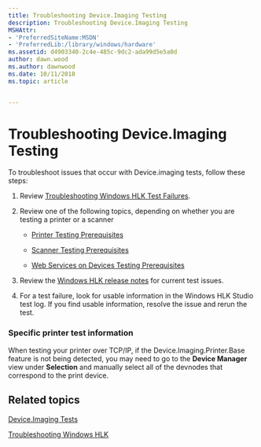 ```yaml
---
title: Troubleshooting Device.Imaging Testing
description: Troubleshooting Device.Imaging Testing
MSHAttr:
- 'PreferredSiteName:MSDN'
- 'PreferredLib:/library/windows/hardware'
ms.assetid: d4903340-2c4e-485c-9dc2-ada99d5e5a0d
author: dawn.wood
ms.author: dawnwood
ms.date: 10/11/2018
ms.topic: article


---
```


# Troubleshooting Device.Imaging Testing


To troubleshoot issues that occur with Device.imaging tests, follow these steps:

1. Review [Troubleshooting Windows HLK Test Failures](../user/troubleshooting-windows-hlk-test-failures.md).

2. Review one of the following topics, depending on whether you are testing a printer or a scanner

   -   [Printer Testing Prerequisites](printer-testing-prerequisites.md)

   -   [Scanner Testing Prerequisites](scanner-testing-prerequisites.md)

   -   [Web Services on Devices Testing Prerequisites](web-services-on-devices-testing-prerequisites.md)

3. Review the [Windows HLK release notes](http://go.microsoft.com/fwlink/?LinkID=236110) for current test issues.

4. For a test failure, look for usable information in the Windows HLK Studio test log. If you find usable information, resolve the issue and rerun the test.

### <span id="Specific_printer_test_information"></span><span id="specific_printer_test_information"></span><span id="SPECIFIC_PRINTER_TEST_INFORMATION"></span>Specific printer test information

When testing your printer over TCP/IP, if the Device.Imaging.Printer.Base feature is not being detected, you may need to go to the **Device Manager** view under **Selection** and manually select all of the devnodes that correspond to the print device.

## <span id="related_topics"></span>Related topics


[Device.Imaging Tests](device-imaging-tests.md)

[Troubleshooting Windows HLK](../user/troubleshooting-windows-hlk.md)

 

 







